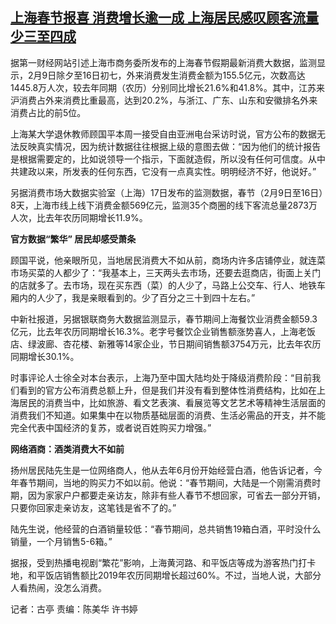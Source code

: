<!--1708328429000-->
[上海春节报喜 消费增长逾一成 上海居民感叹顾客流量少三至四成](https://www.rfa.org/mandarin/yataibaodao/jingmao/gt2-02192024024003.html)
------

<p>据第一财经网站引述上海市商务委所发布的上海春节假期最新消费大数据，监测显示，2月9日除夕至16日初七，外来消费发生消费金额为155.5亿元，次数高达1445.8万人次，较去年同期（农历）分别同比增长21.6%和41.8%。其中，江苏来沪消费占外来消费比重最高，达到20.2%，与浙江、广东、山东和安徽排名外来消费占比的前5位。</p><p>上海某大学退休教师顾国平本周一接受自由亚洲电台采访时说，官方公布的数据无法反映真实情况，因为统计数据往往根据上级的意图去做：“因为他们的统计报告是根据需要定的，比如说领导一个指示，下面就造假，所以没有任何可信度。从中共建政以来，所发表的任何东西，它没有一点真实性。明明经济不好，他说好。”</p><p>另据消费市场大数据实验室（上海）17日发布的监测数据，春节（2月9日至16日）8天，上海市线上线下消费金额569亿元，监测35个商圈的线下客流总量2873万人次，比去年农历同期增长11.9%。</p><p><strong>官方数据“繁华” 居民却感受萧条</strong></p><p>顾国平说，他亲眼所见，当地居民消费大不如从前，商场内许多店铺停业，就连菜市场买菜的人都少了：“我基本上，三天两头去市场，还要去逛商店，街面上关门的店就多了。去市场，现在买东西（菜）的人少了，马路上公交车、行人、地铁车厢内的人少了，我是亲眼看到的。少了百分之三十到四十左右。”</p><p>中新社报道，另据银联商务大数据监测显示，春节期间上海餐饮业消费金额59.3亿元，比去年农历同期增长16.3%。老字号餐饮企业销售额涨势喜人，上海老饭店、绿波廊、杏花楼、新雅等14家企业，节日期间销售额3754万元，比去年农历同期增长30.1%。</p><p>时事评论人士徐全对本台表示，上海乃至中国大陆均处于降级消费阶段：“目前我们看到的官方公布消费总额上升，但是我们并没有看到整体性消费结构，比如在上海居民的消费当中，比如旅游、看文艺表演、看展览等文艺艺术等精神生活层面的消费我们不知道。如果集中在以物质基础层面的消费、生活必需品的开支，并不能完全代表中国经济的复苏，或者说百姓购买力增强。”</p><p><strong>网络酒商：酒类消费大不如前</strong></p><p>扬州居民陆先生是一位网络商人，他从去年6月份开始经营白酒，他告诉记者，今年春节期间，当地的购买力不如以前。他说：“春节期间，大陆是一个刚需消费时期，因为家家户户都要走亲访友，除非有些人春节不想回家，可省去一部分开销，只要你回家走亲访友，这笔钱是省不了的。”</p><p>陆先生说，他经营的白酒销量较低：“春节期间，总共销售19箱白酒，平时没什么销量，一个月销售5-6箱。”</p><p>据报，受到热播电视剧“繁花”影响，上海黄河路、和平饭店等成为游客热门打卡地，和平饭店销售额比2019年农历同期增长超过60%。不过，当地人说，大部分人看热闹，没怎么消费。</p><p>记者：古亭 责编：陈美华 许书婷</p>
